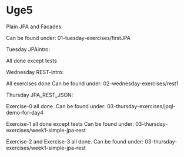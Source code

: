 # Uge5
Plain JPA and Facades:

Can be found under: 01-tuesday-exercises/firstJPA

Tuesday JPAintro:

All done except tests

Wednesday REST-intro:

All exercises done
Can be found under: 02-wednesday-exercises/rest1

Thursday JPA_REST_JSON:

Exercise-0 all done.
Can be found under: 03-thursday-exercises/jpql-demo-for-day4

Exercise-1 all done except tests 
Can be found under: 03-thursday-exercises/week1-simple-jpa-rest

Exercise-2 and Exercise-3 all done.
Can be found under: 03-thursday-exercises/week1-simple-jpa-rest




